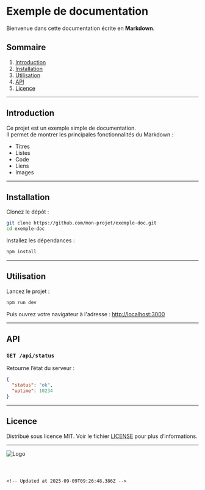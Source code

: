 # Exemple de documentation

Bienvenue dans cette documentation écrite en **Markdown**.

## Sommaire
1. [Introduction](#introduction)
2. [Installation](#installation)
3. [Utilisation](#utilisation)
4. [API](#api)
5. [Licence](#licence)

---

## Introduction
Ce projet est un exemple simple de documentation.  
Il permet de montrer les principales fonctionnalités du Markdown :

- Titres
- Listes
- Code
- Liens
- Images

---

## Installation

Clonez le dépôt :

```bash
git clone https://github.com/mon-projet/exemple-doc.git
cd exemple-doc
````

Installez les dépendances :

```bash
npm install
```

---

## Utilisation

Lancez le projet :

```bash
npm run dev
```

Puis ouvrez votre navigateur à l'adresse : [http://localhost:3000](http://localhost:3000)

---

## API

### `GET /api/status`

Retourne l’état du serveur :

```json
{
  "status": "ok",
  "uptime": 10234
}
```

---

## Licence

Distribué sous licence MIT.
Voir le fichier [LICENSE](./LICENSE) pour plus d’informations.

---

![Logo](https://placehold.co/200x100?text=Logo)

```



<!-- Updated at 2025-09-09T09:26:48.386Z -->
